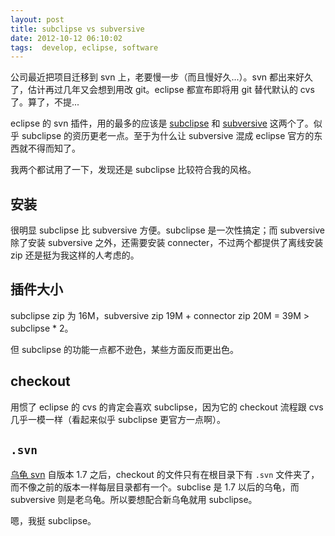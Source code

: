 ```yaml
---
layout: post
title: subclipse vs subversive
date: 2012-10-12 06:10:02
tags:  develop, eclipse, software
---
```


公司最近把项目迁移到 svn 上，老要慢一步（而且慢好久...）。svn 都出来好久了，估计再过几年又会想到用改 git。eclipse 都宣布即将用 git 替代默认的 cvs 了。算了，不提...

eclipse 的 svn 插件，用的最多的应该是 [subclipse](http://subclipse.tigris.org) 和 [subversive](http://www.eclipse.org/subversive/) 这两个了。似乎 subclipse 的资历更老一点。至于为什么让 subversive 混成 eclipse 官方的东西就不得而知了。

我两个都试用了一下，发现还是 subclipse 比较符合我的风格。

## 安装

很明显 subclipse 比 subversive 方便。subclipse 是一次性搞定；而 subversive 除了安装 subversive 之外，还需要安装 connecter，不过两个都提供了离线安装 zip 还是挺为我这样的人考虑的。

## 插件大小

subclipse zip 为 16M，subversive zip 19M + connector zip 20M = 39M > subclipse * 2。

但 subclipse 的功能一点都不逊色，某些方面反而更出色。

## checkout

用惯了 eclipse 的 cvs 的肯定会喜欢 subclipse，因为它的 checkout 流程跟 cvs 几乎一模一样（看起来似乎 subclipse 更官方一点啊）。

## `.svn`

[乌龟 svn](http://tortoisesvn.net) 自版本 1.7 之后，checkout 的文件只有在根目录下有 `.svn` 文件夹了，而不像之前的版本一样每层目录都有一个。subclise 是 1.7 以后的乌龟，而 subversive 则是老乌龟。所以要想配合新乌龟就用 subclipse。

嗯，我挺 subclipse。